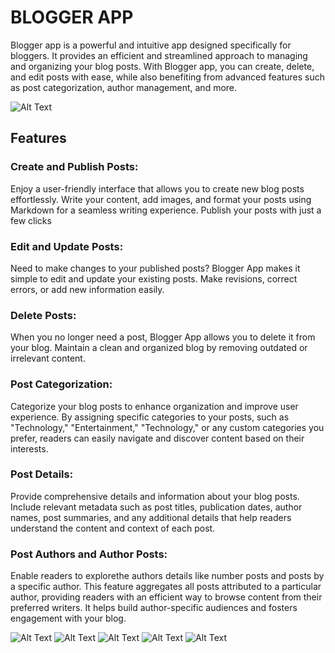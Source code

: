 # BLOGGER APP
Blogger app is a powerful and intuitive app designed specifically for bloggers. It provides an efficient and streamlined approach to managing and organizing your blog posts. With Blogger app, you can create, delete, and edit posts with ease, while also benefiting from advanced features such as post categorization, author management, and more.

![Alt Text](https://i.imgur.com/MXEX8VW.png)

## Features
### Create and Publish Posts: 
Enjoy a user-friendly interface that allows you to create new blog posts effortlessly. Write your content, add images, and format your posts using Markdown for a seamless writing experience. Publish your posts with just a few clicks
### Edit and Update Posts:
Need to make changes to your published posts? Blogger App makes it simple to edit and update your existing posts. Make revisions, correct errors, or add new information easily.
### Delete Posts: 
When you no longer need a post, Blogger App allows you to delete it from your blog. Maintain a clean and organized blog by removing outdated or irrelevant content.
###  Post Categorization:
Categorize your blog posts to enhance organization and improve user experience. By assigning specific categories to your posts, such as "Technology," "Entertainment," "Technology," or any custom categories you prefer, readers can easily navigate and discover content based on their interests.
### Post Details:
Provide comprehensive details and information about your blog posts. Include relevant metadata such as post titles, publication dates, author names, post summaries, and any additional details that help readers understand the content and context of each post.
###  Post Authors and Author Posts:
Enable readers to explorethe authors details like number posts and  posts  by a specific author. This feature aggregates all posts attributed to a particular author, providing readers with an efficient way to browse content from their preferred writers. It helps build author-specific audiences and fosters engagement with your blog.


![Alt Text](https://i.imgur.com/H5VV5pu.png)
![Alt Text]([https://i.imgur.com/el6wp8K.png)
![Alt Text](https://i.imgur.com/zYo9Onf.png)
![Alt Text](https://i.imgur.com/a1qdZAi.png)
![Alt Text](https://i.imgur.com/5uHWdPu.png)



